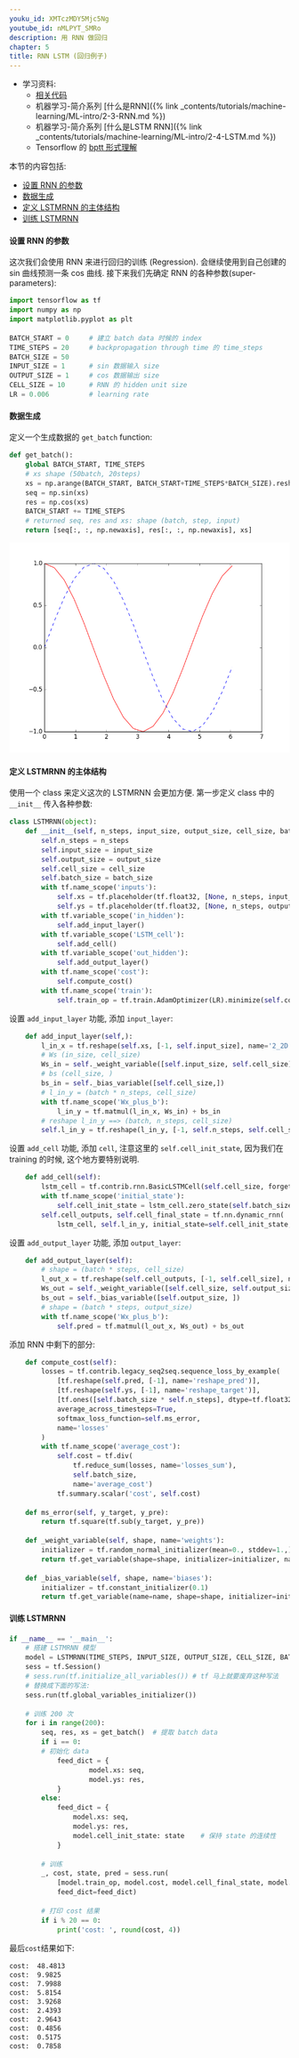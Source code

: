 ```yaml
---
youku_id: XMTczMDY5Mjc5Ng
youtube_id: nMLPYT_SMRo
description: 用 RNN 做回归
chapter: 5
title: RNN LSTM (回归例子)
---
```

* 学习资料:
  * [相关代码](https://github.com/MorvanZhou/tutorials/tree/master/tensorflowTUT/tf20_RNN2.2)
  * 机器学习-简介系列 [什么是RNN]({% link _contents/tutorials/machine-learning/ML-intro/2-3-RNN.md %})
  * 机器学习-简介系列 [什么是LSTM RNN]({% link _contents/tutorials/machine-learning/ML-intro/2-4-LSTM.md %})
  * Tensorflow 的 [bptt 形式理解](http://r2rt.com/styles-of-truncated-backpropagation.html)

本节的内容包括:

* [设置 RNN 的参数](#hyperparameters)
* [数据生成](#data)
* [定义 LSTMRNN 的主体结构](#RNN)
* [训练 LSTMRNN](#train)

<h4 class="tut-h4-pad" id="hyperparameters">设置 RNN 的参数</h4>

这次我们会使用 RNN 来进行回归的训练 (Regression). 会继续使用到自己创建的 sin 曲线预测一条 cos 曲线.
接下来我们先确定 RNN 的各种参数(super-parameters):

```python
import tensorflow as tf
import numpy as np
import matplotlib.pyplot as plt

BATCH_START = 0     # 建立 batch data 时候的 index
TIME_STEPS = 20     # backpropagation through time 的 time_steps
BATCH_SIZE = 50     
INPUT_SIZE = 1      # sin 数据输入 size
OUTPUT_SIZE = 1     # cos 数据输出 size
CELL_SIZE = 10      # RNN 的 hidden unit size 
LR = 0.006          # learning rate
```

<h4 class="tut-h4-pad" id="data">数据生成</h4>

定义一个生成数据的 `get_batch` function:

```python
def get_batch():
    global BATCH_START, TIME_STEPS
    # xs shape (50batch, 20steps)
    xs = np.arange(BATCH_START, BATCH_START+TIME_STEPS*BATCH_SIZE).reshape((BATCH_SIZE, TIME_STEPS)) / (10*np.pi)
    seq = np.sin(xs)
    res = np.cos(xs)
    BATCH_START += TIME_STEPS
    # returned seq, res and xs: shape (batch, step, input)
    return [seq[:, :, np.newaxis], res[:, :, np.newaxis], xs]
```

<img class="course-image" src="/static/results/tensorflow/5_08_1.png">

<h4 class="tut-h4-pad" id="RNN">定义 LSTMRNN 的主体结构</h4>

使用一个 class 来定义这次的 LSTMRNN 会更加方便. 第一步定义 class 中的 `__init__` 传入各种参数: 

```python
class LSTMRNN(object):
    def __init__(self, n_steps, input_size, output_size, cell_size, batch_size):
        self.n_steps = n_steps
        self.input_size = input_size
        self.output_size = output_size
        self.cell_size = cell_size
        self.batch_size = batch_size
        with tf.name_scope('inputs'):
            self.xs = tf.placeholder(tf.float32, [None, n_steps, input_size], name='xs')
            self.ys = tf.placeholder(tf.float32, [None, n_steps, output_size], name='ys')
        with tf.variable_scope('in_hidden'):
            self.add_input_layer()
        with tf.variable_scope('LSTM_cell'):
            self.add_cell()
        with tf.variable_scope('out_hidden'):
            self.add_output_layer()
        with tf.name_scope('cost'):
            self.compute_cost()
        with tf.name_scope('train'):
            self.train_op = tf.train.AdamOptimizer(LR).minimize(self.cost)
```

设置 `add_input_layer` 功能, 添加 `input_layer`:

```python
    def add_input_layer(self,):
        l_in_x = tf.reshape(self.xs, [-1, self.input_size], name='2_2D')  # (batch*n_step, in_size)
        # Ws (in_size, cell_size)
        Ws_in = self._weight_variable([self.input_size, self.cell_size])
        # bs (cell_size, )
        bs_in = self._bias_variable([self.cell_size,])
        # l_in_y = (batch * n_steps, cell_size)
        with tf.name_scope('Wx_plus_b'):
            l_in_y = tf.matmul(l_in_x, Ws_in) + bs_in
        # reshape l_in_y ==> (batch, n_steps, cell_size)
        self.l_in_y = tf.reshape(l_in_y, [-1, self.n_steps, self.cell_size], name='2_3D')
```

设置 `add_cell` 功能, 添加 `cell`, 注意这里的 `self.cell_init_state`, 因为我们在 training 的时候, 这个地方要特别说明.

```python
    def add_cell(self):
        lstm_cell = tf.contrib.rnn.BasicLSTMCell(self.cell_size, forget_bias=1.0, state_is_tuple=True)
        with tf.name_scope('initial_state'):
            self.cell_init_state = lstm_cell.zero_state(self.batch_size, dtype=tf.float32)
        self.cell_outputs, self.cell_final_state = tf.nn.dynamic_rnn(
            lstm_cell, self.l_in_y, initial_state=self.cell_init_state, time_major=False)
```

设置 `add_output_layer` 功能, 添加 `output_layer`:

```python
    def add_output_layer(self):
        # shape = (batch * steps, cell_size)
        l_out_x = tf.reshape(self.cell_outputs, [-1, self.cell_size], name='2_2D')
        Ws_out = self._weight_variable([self.cell_size, self.output_size])
        bs_out = self._bias_variable([self.output_size, ])
        # shape = (batch * steps, output_size)
        with tf.name_scope('Wx_plus_b'):
            self.pred = tf.matmul(l_out_x, Ws_out) + bs_out
```

添加 RNN 中剩下的部分:

```python
    def compute_cost(self):
        losses = tf.contrib.legacy_seq2seq.sequence_loss_by_example(
            [tf.reshape(self.pred, [-1], name='reshape_pred')],
            [tf.reshape(self.ys, [-1], name='reshape_target')],
            [tf.ones([self.batch_size * self.n_steps], dtype=tf.float32)],
            average_across_timesteps=True,
            softmax_loss_function=self.ms_error,
            name='losses'
        )
        with tf.name_scope('average_cost'):
            self.cost = tf.div(
                tf.reduce_sum(losses, name='losses_sum'),
                self.batch_size,
                name='average_cost')
            tf.summary.scalar('cost', self.cost)

    def ms_error(self, y_target, y_pre):
        return tf.square(tf.sub(y_target, y_pre))

    def _weight_variable(self, shape, name='weights'):
        initializer = tf.random_normal_initializer(mean=0., stddev=1.,)
        return tf.get_variable(shape=shape, initializer=initializer, name=name)

    def _bias_variable(self, shape, name='biases'):
        initializer = tf.constant_initializer(0.1)
        return tf.get_variable(name=name, shape=shape, initializer=initializer)
```

<h4 class="tut-h4-pad" id="train">训练 LSTMRNN</h4>


```python
if __name__ == '__main__':
    # 搭建 LSTMRNN 模型
    model = LSTMRNN(TIME_STEPS, INPUT_SIZE, OUTPUT_SIZE, CELL_SIZE, BATCH_SIZE)
    sess = tf.Session()
    # sess.run(tf.initialize_all_variables()) # tf 马上就要废弃这种写法
    # 替换成下面的写法:
    sess.run(tf.global_variables_initializer())
    
    # 训练 200 次
    for i in range(200):
        seq, res, xs = get_batch()  # 提取 batch data
        if i == 0:
        # 初始化 data
            feed_dict = {
                    model.xs: seq,
                    model.ys: res,
            }
        else:
            feed_dict = {
                model.xs: seq,
                model.ys: res,
                model.cell_init_state: state    # 保持 state 的连续性
            }
        
        # 训练
        _, cost, state, pred = sess.run(
            [model.train_op, model.cost, model.cell_final_state, model.pred],
            feed_dict=feed_dict)
        
        # 打印 cost 结果
        if i % 20 == 0:
            print('cost: ', round(cost, 4))
```

最后`cost`结果如下:

```
cost:  48.4813
cost:  9.9825
cost:  7.9988
cost:  5.8154
cost:  3.9268
cost:  2.4393
cost:  2.9643
cost:  0.4856
cost:  0.5175
cost:  0.7858
```